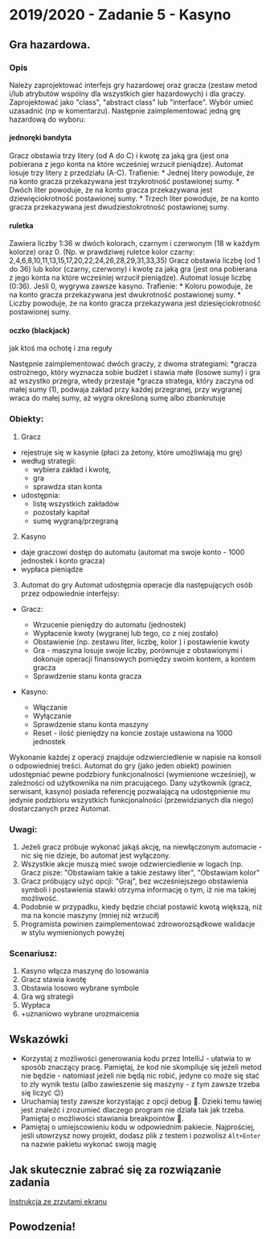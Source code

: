 # 2019/2020 - Zadanie 5 - Kasyno

## Gra hazardowa. 

### Opis
Należy zaprojektować interfejs gry hazardowej oraz gracza (zestaw metod i/lub atrybutów wspólny dla wszystkich gier hazardowych) i dla graczy. Zaprojektować jako "class", "abstract class" lub "interface". Wybór umieć uzasadnić (np w komentarzu).
Następnie zaimplementować jedną grę hazardową do wyboru:

#### jednoręki bandyta
Gracz obstawia trzy litery (od A do C) i kwotę za jaką gra (jest ona pobierana z jego konta na które wcześniej wrzucił pieniądze). Automat losuje trzy litery z przedziału (A-C).
Trafienie:
	*	Jednej litery powoduje, że na konto gracza przekazywana jest trzykrotność postawionej sumy.
	*	Dwóch liter powoduje, że na konto gracza przekazywana jest dziewięciokrotność postawionej sumy.
	*	Trzech liter powoduje, że na konto gracza przekazywana jest dwudziestokrotność postawionej sumy.

#### ruletka
Zawiera liczby 1:36 w dwóch kolorach, czarnym i czerwonym (18 w każdym kolorze) oraz 0. (Np. w prawdziwej ruletce kolor czarny: 2,4,6,8,10,11,13,15,17,20,22,24,26,28,29,31,33,35)
Gracz obstawia liczbę (od 1 do 36) lub kolor (czarny, czerwony) i kwotę za jaką gra (jest ona pobierana z jego konta na które wcześniej wrzucił pieniądze). 	Automat losuje liczbę (0:36). Jeśli 0, wygrywa zawsze kasyno.
Trafienie:
	*	Koloru powoduje, że na konto gracza przekazywana jest dwukrotność postawionej sumy.
	*	Liczby powoduje, że na konto gracza przekazywana jest dziesięciokrotność postawionej sumy.


#### oczko (blackjack) 
jak ktoś ma ochotę i zna reguły

Następnie zaimplementować dwóch graczy,  z dwoma strategiami:
*gracza ostrożnego, który wyznacza sobie budżet i stawia małe (losowe sumy) i gra aż wszystko przegra,  wtedy przestaje
*gracza stratega, który zaczyna od małej sumy (1),  podwaja zakład przy każdej przegranej, przy wygranej wraca do małej sumy, aż wygra określoną sumę albo zbankrutuje



### Obiekty:
1.	Gracz
* rejestruje się w kasynie (płaci za żetony, które umożliwiają mu grę)
* według strategii: 
	* wybiera zakład i kwotę, 
	* gra
	* sprawdza stan konta
* udostępnia: 
	* listę wszystkich zakładów
	* pozostały kapitał
	* sumę wygraną/przegraną
	
2.	Kasyno
* daje graczowi dostęp do automatu (automat ma swoje konto - 1000 jednostek i konto gracza)
* wypłaca pieniądze

3.	Automat do gry
Automat udostępnia operacje dla następujących osób przez odpowiednie interfejsy:
* Gracz:
	*	Wrzucenie pieniędzy do automatu (jednostek)
	*	Wypłacenie kwoty (wygranej lub tego, co z niej zostało)
	*	Obstawienie (np. zestawu liter, liczbę, kolor ) i postawienie kwoty
	*	Gra - maszyna losuje swoje liczby, porównuje z obstawionymi i dokonuje operacji finansowych pomiędzy swoim kontem, a kontem gracza
	*	Sprawdzenie stanu konta gracza

* Kasyno:
	*	Włączanie
	*	Wyłączanie
	*	Sprawdzenie stanu konta maszyny
	*	Reset - ilość pieniędzy na koncie zostaje ustawiona na 1000 jednostek


Wykonanie każdej z operacji znajduje odzwierciedlenie w napisie na konsoli o odpowiedniej treści.
Automat do gry (jako jeden obiekt) powinien udostępniać pewne podzbiory funkcjonalności (wymienione wcześniej), w zależności od użytkownika na nim pracującego. Dany użytkownik (gracz, serwisant, kasyno) posiada referencję pozwalającą na udostępnienie mu jedynie podzbioru wszystkich funkcjonalności (przewidzianych dla niego) dostarczanych przez Automat.

### Uwagi:
1.	Jeżeli gracz próbuje wykonać jakąś akcję, na niewłączonym automacie - nic się nie dzieje, bo automat jest wyłączony.
2.	Wszystkie akcje muszą mieć swoje odzwierciedlenie w logach (np. Gracz pisze: "Obstawiam takie a takie zestawy liter", "Obstawiam kolor"
3.	Gracz próbujący użyć opcji: "Graj", bez wcześniejszego obstawienia symboli i postawienia stawki otrzyma informację o tym, iż nie ma takiej możliwość.
4.	Podobnie w przypadku, kiedy będzie chciał postawić kwotą większą, niż ma na koncie maszyny (mniej niż wrzucił)
5.	Programista powinien zaimplementować zdroworozsądkowe walidacje w stylu wymienionych powyżej

### Scenariusz:
1.	Kasyno włącza maszynę do losowania
2.	Gracz stawia kwotę
3.	Obstawia losowo wybrane symbole
4.	Gra wg strategii
5.	Wypłaca
6.	+uznaniowo wybrane urozmaicenia


## Wskazówki
- Korzystaj z możliwości generowania kodu przez IntelliJ - ułatwia 
to w sposób znaczący pracę. Pamiętaj, że kod nie skompiluje się jeżeli metod nie będzie - 
natomiast jeżeli nie będą nic robić, jedyne co może się stać to zły wynik testu 
(albo zawieszenie się maszyny - z tym zawsze trzeba się liczyć 😉)
- Uruchamiaj testy zawsze korzystając z opcji debug 🐛. 
Dzieki temu ławiej jest znaleźć i zrozumieć dlaczego program nie działa tak jak trzeba.
Pamiętaj o możliwości stawiania breakpointów 🛑.
- Pamiętaj o umiejscowieniu kodu w odpowiednim pakiecie. 
Najprościej, jeśli utowrzysz nowy projekt, dodasz plik z testem i pozwolisz `Alt+Enter` 
na nazwie pakietu wykonać swoją magię 

## Jak skutecznie zabrać się za rozwiązanie zadania
[Instrukcja ze zrzutami ekranu](https://github.com/Rughalt/mini-objective-java/wiki/Zadania-Punktowane)

## Powodzenia!
